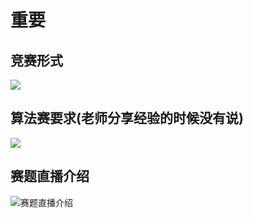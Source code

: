 # 重要

## 竞赛形式

![](https://xxx.ilovefishc.com/album/202006/03/213302p22vu0s7l1u2k6dz.png)

## 算法赛要求(老师分享经验的时候没有说)

![](https://xxx.ilovefishc.com/album/202006/03/213302u7zdpjkz37a0kfhh.png)

## 赛题直播介绍

![赛题直播介绍]()